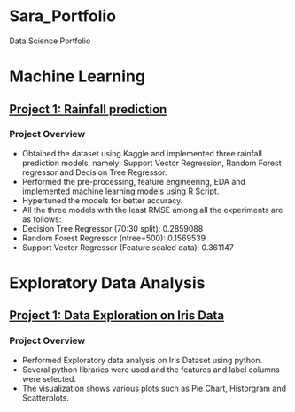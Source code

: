# Sara_Portfolio
Data Science Portfolio

# Machine Learning 

## [Project 1: Rainfall prediction](https://github.com/Sarakaleem22/Rainfall_Prediction)
### Project Overview
* Obtained the dataset using Kaggle and implemented three rainfall prediction models, namely; Support Vector Regression, Random Forest regressor and Decision Tree Regressor.
* Performed the pre-processing, feature engineering, EDA and implemented machine learning models using R Script.
* Hypertuned the models for better accuracy.
* All the three models with the least RMSE among all the experiments are as follows:
* Decision Tree Regressor (70:30 split): 0.2859088
* Random Forest Regressor (ntree=500): 0.1569539
* Support Vector Regressor (Feature scaled data): 0.361147


# Exploratory Data Analysis

## [Project 1: Data Exploration on Iris Data](https://github.com/Sarakaleem22/Iris_Data)
### Project Overview
* Performed Exploratory data analysis on Iris Dataset using python.
* Several python libraries were used and the features and label columns were selected.
* The visualization shows various plots such as Pie Chart, Historgram and Scatterplots.
